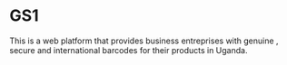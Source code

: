 # GS1
This is a web platform that provides business entreprises with genuine , secure and international barcodes for their products in Uganda.
